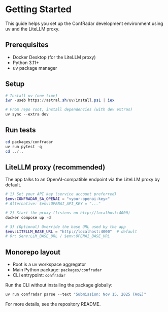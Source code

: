# Getting Started

This guide helps you set up the ConfRadar development environment using uv and the LiteLLM proxy.

## Prerequisites

- Docker Desktop (for the LiteLLM proxy)
- Python 3.11+
- uv package manager

## Setup

```powershell
# Install uv (one-time)
iwr -useb https://astral.sh/uv/install.ps1 | iex

# From repo root, install dependencies (with dev extras)
uv sync --extra dev
```

## Run tests

```powershell
cd packages/confradar
uv run pytest -q
cd ../..
```

## LiteLLM proxy (recommended)

The app talks to an OpenAI-compatible endpoint via the LiteLLM proxy by default.

```powershell
# 1) Set your API key (service account preferred)
$env:CONFRADAR_SA_OPENAI = "<your-openai-key>"
# Alternative: $env:OPENAI_API_KEY = "..."

# 2) Start the proxy (listens on http://localhost:4000)
docker compose up -d

# 3) (Optional) Override the base URL used by the app
$env:LITELLM_BASE_URL = "http://localhost:4000"  # default
# Or: $env:LLM_BASE_URL / $env:OPENAI_BASE_URL
```

## Monorepo layout

- Root is a uv workspace aggregator
- Main Python package: `packages/confradar`
- CLI entrypoint: `confradar`

Run the CLI without installing the package globally:

```powershell
uv run confradar parse --text "Submission: Nov 15, 2025 (AoE)"
```

For more details, see the repository README.